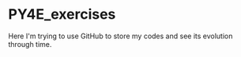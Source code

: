 # PY4E_exercises

Here I'm trying to use GitHub to store my codes and see its evolution through time.
